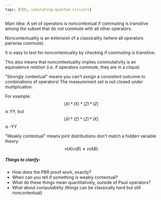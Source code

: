 ```yaml
---
tags: [VQE, simulating-quantum-circuits]
---
```

Main idea: A set of operators is noncontextual if commuting is transitive among the subset that do not commute with all other operators.

Noncontextuality is an extension of a classicality (where all operators pairwise commute).

It is easy to test for noncontextuality by checking if commuting is transitive.

This also means that noncontextuality implies commutativity is an equivalence relation (i.e. if operators commute, they are in a clique)

"Strongly contextual" means you can't assign a consistent outcome to combinations of operators! The measurement set is not closed under multiplication.

For example: $$(XI * IX) * (ZI * IZ)$$ is YY, but $$(XI * IZ) * (ZI * IX)$$ is -YY

"Weakly contextual" means joint distributions don't match a hidden variable theory: $$v(A)v(B) \ne v(AB)$$

##### Things to clarify:

* How does the PBR proof work, exactly?
* When can you tell if something is weakly contextual?
* What do these things mean quantitatively, outside of Pauli operators?
* What about computability (things can be classically hard but still noncontextual)

